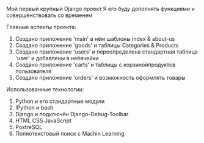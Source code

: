 Мой первый крупный Django проект
Я его буду дополнять функциями и совершенствовать со временем

Главные аспекты проекта:
1) Создано приложение 'main' в нём шаблоны index & about-us
2) Создано приложение 'goods' и таблицы Categories & Products
3) Создано приложение 'users' и переопределена стандартная таблица 'user' и добавлены в неёячейки
4) Создано приложение 'carts' и таблицы с корзинойпродуктов пользователя
5) Создано приложение 'orders' и возможность оформлять товары

Использованные технологии:
1) Python и его стандартные модули
2) IPython и bash
3) Django и подключён Django-Debug-Toolbar
4) HTML CSS JavaScript
5) PostreSQL
6) Полнотекстовый поиск с Machin Learning
